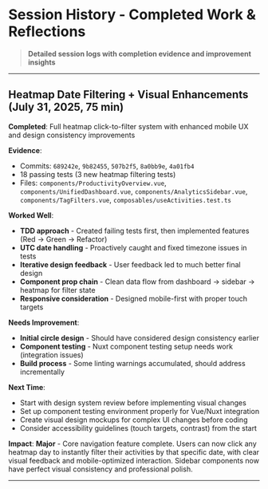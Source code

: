# Session History - Completed Work & Reflections

> **Detailed session logs with completion evidence and improvement insights**

---

## **Heatmap Date Filtering + Visual Enhancements** (July 31, 2025, 75 min)

**Completed**: Full heatmap click-to-filter system with enhanced mobile UX and design consistency improvements

**Evidence**: 
- Commits: `689242e`, `9b82455`, `507b2f5`, `8a0bb9e`, `4a01fb4`
- 18 passing tests (3 new heatmap filtering tests) 
- Files: `components/ProductivityOverview.vue`, `components/UnifiedDashboard.vue`, `components/AnalyticsSidebar.vue`, `components/TagFilters.vue`, `composables/useActivities.test.ts`

**Worked Well**: 
- **TDD approach** - Created failing tests first, then implemented features (Red → Green → Refactor)
- **UTC date handling** - Proactively caught and fixed timezone issues in tests  
- **Iterative design feedback** - User feedback led to much better final design
- **Component prop chain** - Clean data flow from dashboard → sidebar → heatmap for filter state
- **Responsive consideration** - Designed mobile-first with proper touch targets

**Needs Improvement**: 
- **Initial circle design** - Should have considered design consistency earlier
- **Component testing** - Nuxt component testing setup needs work (integration issues)
- **Build process** - Some linting warnings accumulated, should address incrementally

**Next Time**: 
- Start with design system review before implementing visual changes
- Set up component testing environment properly for Vue/Nuxt integration
- Create visual design mockups for complex UI changes before coding
- Consider accessibility guidelines (touch targets, contrast) from the start

**Impact**: **Major** - Core navigation feature complete. Users can now click any heatmap day to instantly filter their activities by that specific date, with clear visual feedback and mobile-optimized interaction. Sidebar components now have perfect visual consistency and professional polish.

---